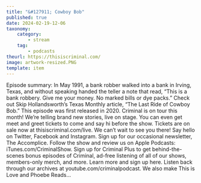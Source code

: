 ```yaml
---
title: "&#127911; Cowboy Bob"
published: true
date: 2024-02-19-12-06
taxonomy:
    category:
        - stream
    tag:
        - podcasts
theurl: https://thisiscriminal.com/
image: artwork-resized.PNG
template: item
---
```


Episode summary: In May 1991, a bank robber walked into a bank in Irving, Texas, and without speaking handed the teller a note that read, &ldquo;This is a bank robbery. Give me your money. No marked bills or dye packs.&rdquo; Check out Skip Hollandsworth&rsquo;s Texas Monthly article, &ldquo;The Last Ride of Cowboy Bob.&rdquo; This episode was first released in 2020. Criminal is on tour this month! We&rsquo;re telling brand new stories, live on stage. You can even get meet and greet tickets to come and say hi before the show. Tickets are on sale now at thisiscriminal.com/live. We can&rsquo;t wait to see you there! Say hello on Twitter, Facebook and Instagram. Sign up for our occasional newsletter, The Accomplice. Follow the show and review us on Apple Podcasts: iTunes.com/CriminalShow. Sign up for Criminal Plus to get behind-the-scenes bonus episodes of Criminal, ad-free listening of all of our shows, members-only merch, and more. Learn more and sign up here. Listen back through our archives at youtube.com/criminalpodcast. We also make This is Love and Phoebe Reads&hellip;
